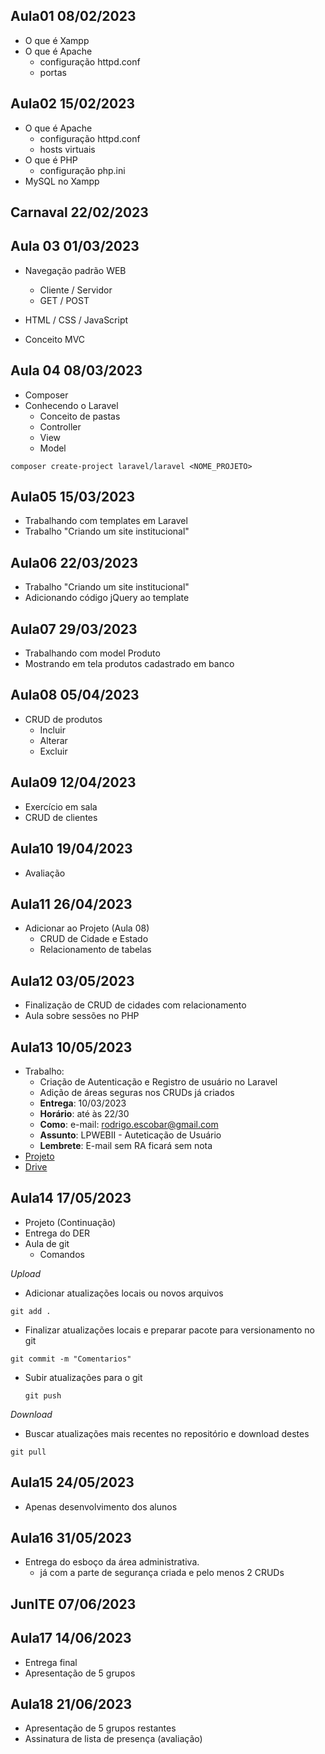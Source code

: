 ## Aula01 08/02/2023
- O que é Xampp
- O que é Apache
    - configuração httpd.conf
    - portas

## Aula02 15/02/2023
- O que é Apache
    - configuração httpd.conf
    - hosts virtuais
- O que é PHP
    - configuração php.ini
- MySQL no Xampp

## Carnaval 22/02/2023

## Aula 03 01/03/2023
- Navegação padrão WEB
    - Cliente / Servidor
    - GET / POST

- HTML / CSS / JavaScript
- Conceito MVC

## Aula 04 08/03/2023
- Composer
- Conhecendo o Laravel
    - Conceito de pastas
    - Controller
    - View
    - Model

`composer create-project laravel/laravel <NOME_PROJETO>`

## Aula05 15/03/2023
- Trabalhando com templates em Laravel
- Trabalho "Criando um site institucional"

## Aula06 22/03/2023
- Trabalho "Criando um site institucional"
- Adicionando código jQuery ao template

## Aula07 29/03/2023
- Trabalhando com model Produto 
- Mostrando em tela produtos cadastrado em banco

## Aula08 05/04/2023
- CRUD de produtos
    - Incluir
    - Alterar
    - Excluir

## Aula09 12/04/2023
- Exercício em sala
- CRUD de clientes

## Aula10 19/04/2023
- Avaliação 

## Aula11 26/04/2023
- Adicionar ao Projeto (Aula 08)
    - CRUD de Cidade e Estado
    - Relacionamento de tabelas

## Aula12 03/05/2023
- Finalização de CRUD de cidades com relacionamento
- Aula sobre sessões no PHP

## Aula13 10/05/2023
- Trabalho:
    - Criação de Autenticação e Registro de usuário no Laravel
    - Adição de áreas seguras nos CRUDs já criados
    - **Entrega**: 10/03/2023
    - **Horário**: até às 22/30
    - **Como**: e-mail: rodrigo.escobar@gmail.com
    - **Assunto**: LPWEBII - Auteticação de Usuário
    - **Lembrete**: E-mail sem RA ficará sem nota
- [Projeto](ProjetoLPWEBII.pdf)
- [Drive](https://drive.google.com/drive/folders/14W_iBFXBQop5fVVP6WzGdLx1ubBMTG4_)

## Aula14 17/05/2023
- Projeto (Continuação)
- Entrega do DER
- Aula de git
    - Comandos
    
*Upload*
- Adicionar atualizações locais ou novos arquivos

`git add .`
        
- Finalizar atualizações locais e preparar pacote para versionamento no git
    
`git commit -m "Comentarios"`
        
- Subir atualizações para o git
    
    `git push`

*Download*

- Buscar atualizações mais recentes no repositório e download destes
    
`git pull`


## Aula15 24/05/2023
- Apenas desenvolvimento dos alunos

## Aula16 31/05/2023
- Entrega do esboço da área administrativa.
    - já com a parte de segurança criada
e pelo menos 2 CRUDs

## JunITE 07/06/2023

## Aula17 14/06/2023
- Entrega final
- Apresentação de 5 grupos

## Aula18 21/06/2023
- Apresentação de 5 grupos restantes
- Assinatura de lista de presença (avaliação)
